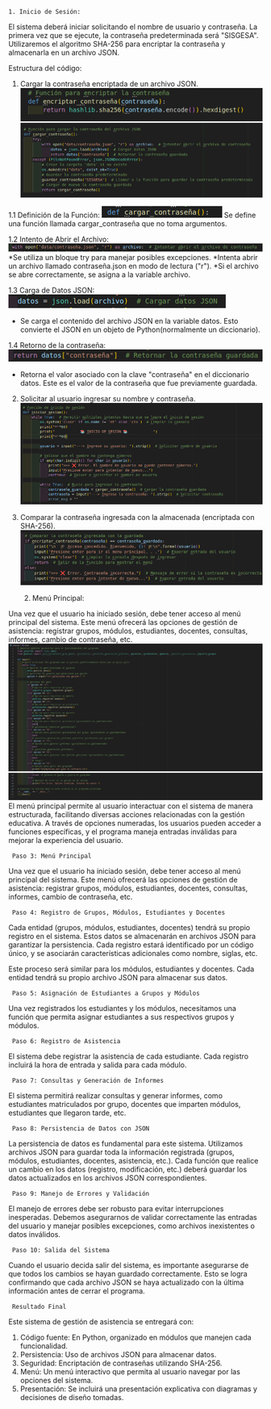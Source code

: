 	1. Inicio de Sesión: 

El sistema deberá iniciar solicitando el nombre de usuario y contraseña. La primera vez que se ejecute, la contraseña predeterminada será "SISGESA". Utilizaremos el algoritmo SHA-256 para encriptar la contraseña y almacenarla en un archivo JSON.

Estructura del código:

1. Cargar la contraseña encriptada de un archivo JSON.
![alt text](image-1.png)
![alt text](image-3.png)

1.1 Definición de la Función:
![alt text](image-9.png)
Se define una función llamada cargar_contraseña que no toma argumentos.

1.2 Intento de Abrir el Archivo:
![alt text](image-10.png)
*Se utiliza un bloque try para manejar posibles excepciones.
*Intenta abrir un archivo llamado contraseña.json en modo de lectura ("r").
*Si el archivo se abre correctamente, se asigna a la variable archivo.

1.3 Carga de Datos JSON:
![alt text](image-11.png)
* Se carga el contenido del archivo JSON en la variable datos. Esto convierte el JSON en un objeto de Python(normalmente un diccionario).

1.4 Retorno de la contraseña:
![alt text](image-12.png)
* Retorna el valor asociado con la clave "contraseña" en el diccionario datos. Este es el valor de la contraseña que fue previamente guardada.

2. Solicitar al usuario ingresar su nombre y contraseña.
![alt text](image-5.png)
3. Comparar la contraseña ingresada con la almacenada (encriptada con SHA-256).
![alt text](image-6.png)

	2. Menú Principal:

Una vez que el usuario ha iniciado sesión, debe tener acceso al menú principal del sistema. Este menú ofrecerá las opciones de gestión de asistencia: registrar grupos, módulos, estudiantes, docentes, consultas, informes, cambio de contraseña, etc.
![alt text](image-7.png)
![alt text](image-8.png)
El menú principal permite al usuario interactuar con el sistema de manera estructurada, facilitando diversas acciones relacionadas con la gestión educativa. A través de opciones numeradas, los usuarios pueden acceder a funciones específicas, y el programa maneja entradas inválidas para mejorar la experiencia del usuario.


     Paso 3: Menú Principal
Una vez que el usuario ha iniciado sesión, debe tener acceso al menú principal del sistema. Este menú ofrecerá las opciones de gestión de asistencia: registrar grupos, módulos, estudiantes, docentes, consultas, informes, cambio de contraseña, etc.


     Paso 4: Registro de Grupos, Módulos, Estudiantes y Docentes
Cada entidad (grupos, módulos, estudiantes, docentes) tendrá su propio registro en el sistema. Estos datos se almacenarán en archivos JSON para garantizar la persistencia. Cada registro estará identificado por un código único, y se asociarán características adicionales como nombre, siglas, etc.

Este proceso será similar para los módulos, estudiantes y docentes. Cada entidad tendrá su propio archivo JSON para almacenar sus datos.


     Paso 5: Asignación de Estudiantes a Grupos y Módulos
Una vez registrados los estudiantes y los módulos, necesitamos una función que permita asignar estudiantes a sus respectivos grupos y módulos.


     Paso 6: Registro de Asistencia
El sistema debe registrar la asistencia de cada estudiante. Cada registro incluirá la hora de entrada y salida para cada módulo.


     Paso 7: Consultas y Generación de Informes
El sistema permitirá realizar consultas y generar informes, como estudiantes matriculados por grupo, docentes que imparten módulos, estudiantes que llegaron tarde, etc.


     Paso 8: Persistencia de Datos con JSON
La persistencia de datos es fundamental para este sistema. Utilizamos archivos JSON para guardar toda la información registrada (grupos, módulos, estudiantes, docentes, asistencia, etc.). Cada función que realice un cambio en los datos (registro, modificación, etc.) deberá guardar los datos actualizados en los archivos JSON correspondientes.


     Paso 9: Manejo de Errores y Validación
El manejo de errores debe ser robusto para evitar interrupciones inesperadas. Debemos asegurarnos de validar correctamente las entradas del usuario y manejar posibles excepciones, como archivos inexistentes o datos inválidos.


     Paso 10: Salida del Sistema
Cuando el usuario decida salir del sistema, es importante asegurarse de que todos los cambios se hayan guardado correctamente. Esto se logra confirmando que cada archivo JSON se haya actualizado con la última información antes de cerrar el programa.


     Resultado Final
Este sistema de gestión de asistencia se entregará con:
1. Código fuente: En Python, organizado en módulos que manejen cada funcionalidad.
2. Persistencia: Uso de archivos JSON para almacenar datos.
3. Seguridad: Encriptación de contraseñas utilizando SHA-256.
4. Menú: Un menú interactivo que permita al usuario navegar por las opciones del sistema.
5. Presentación: Se incluirá una presentación explicativa con diagramas y decisiones de diseño tomadas.